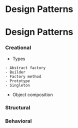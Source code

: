 # Design Patterns

# Design Patterns

### Creational

- Types
```
- Abstract factory
- Builder 
- Factory method
- Prototype 
- Singleton 
```
- Object composition

### Structural

### Behavioral
